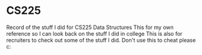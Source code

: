 # CS225
Record of the stuff I did for CS225 Data Structures
This for my own reference so I can look back on the stuff I did in college
This is also for recruiters to check out some of the stuff I did.
Don't use this to cheat please c:
